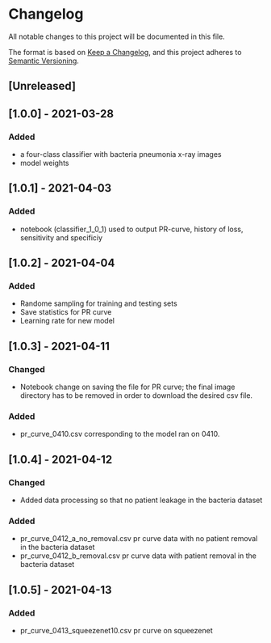 # Changelog
All notable changes to this project will be documented in this file.

The format is based on [Keep a Changelog](https://keepachangelog.com/en/1.0.0/),
and this project adheres to [Semantic Versioning](https://semver.org/spec/v2.0.0.html).

## [Unreleased]

## [1.0.0] - 2021-03-28
### Added
- a four-class classifier with bacteria pneumonia x-ray images
- model weights

## [1.0.1] - 2021-04-03
### Added
- notebook (classifier_1_0_1) used to output PR-curve, history of loss, sensitivity and specificiy

## [1.0.2] - 2021-04-04
### Added
- Randome sampling for training and testing sets
- Save statistics for PR curve
- Learning rate for new model

## [1.0.3] - 2021-04-11
### Changed
- Notebook change on saving the file for PR curve; the final image directory has to be removed in order to download the desired csv file.
### Added
- pr_curve_0410.csv corresponding to the model ran on 0410.

## [1.0.4] - 2021-04-12
### Changed
- Added data processing so that no patient leakage in the bacteria dataset
### Added
- pr_curve_0412_a_no_removal.csv pr curve data with no patient removal in the bacteria dataset
- pr_curve_0412_b_removal.csv pr curve data with patient removal in the bacteria dataset

## [1.0.5] - 2021-04-13
### Added
- pr_curve_0413_squeezenet10.csv pr curve on squeezenet
